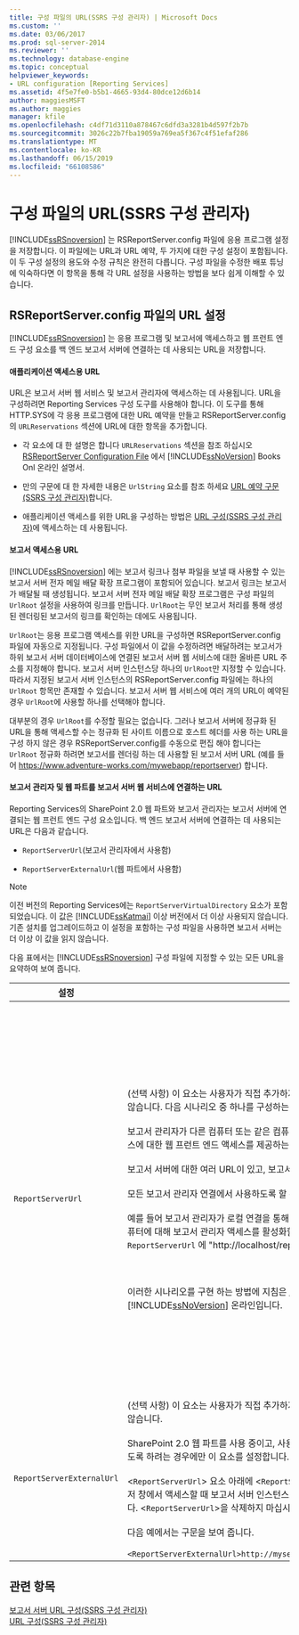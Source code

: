 ```yaml
---
title: 구성 파일의 URL(SSRS 구성 관리자) | Microsoft Docs
ms.custom: ''
ms.date: 03/06/2017
ms.prod: sql-server-2014
ms.reviewer: ''
ms.technology: database-engine
ms.topic: conceptual
helpviewer_keywords:
- URL configuration [Reporting Services]
ms.assetid: 4f5e7fe0-b5b1-4665-93d4-80dce12d6b14
author: maggiesMSFT
ms.author: maggies
manager: kfile
ms.openlocfilehash: c4df71d3110a878467c6dfd3a3281b4d597f2b7b
ms.sourcegitcommit: 3026c22b7fba19059a769ea5f367c4f51efaf286
ms.translationtype: MT
ms.contentlocale: ko-KR
ms.lasthandoff: 06/15/2019
ms.locfileid: "66108586"
---
```

# <a name="urls-in-configuration-files--ssrs-configuration-manager"></a>구성 파일의 URL(SSRS 구성 관리자)
  [!INCLUDE[ssRSnoversion](../../includes/ssrsnoversion-md.md)] 는 RSReportServer.config 파일에 응용 프로그램 설정을 저장합니다. 이 파일에는 URL과 URL 예약, 두 가지에 대한 구성 설정이 포함됩니다. 이 두 구성 설정의 용도와 수정 규칙은 완전히 다릅니다. 구성 파일을 수정한 배포 튜닝에 익숙하다면 이 항목을 통해 각 URL 설정을 사용하는 방법을 보다 쉽게 이해할 수 있습니다.  
  
## <a name="url-settings-in-rsreportserverconfig-file"></a>RSReportServer.config 파일의 URL 설정  
 [!INCLUDE[ssRSnoversion](../../includes/ssrsnoversion-md.md)] 는 응용 프로그램 및 보고서에 액세스하고 웹 프런트 엔드 구성 요소를 백 엔드 보고서 서버에 연결하는 데 사용되는 URL을 저장합니다.  
  
#### <a name="urls-for-application-access"></a>애플리케이션 액세스용 URL  
 URL은 보고서 서버 웹 서비스 및 보고서 관리자에 액세스하는 데 사용됩니다. URL을 구성하려면 Reporting Services 구성 도구를 사용해야 합니다. 이 도구를 통해 HTTP.SYS에 각 응용 프로그램에 대한 URL 예약을 만들고 RSReportServer.config의 `URLReservations` 섹션에 URL에 대한 항목을 추가합니다.  
  
-   각 요소에 대 한 설명은 합니다 `URLReservations` 섹션을 참조 하십시오 [RSReportServer Configuration File](../report-server/rsreportserver-config-configuration-file.md) 에서 [!INCLUDE[ssNoVersion](../../includes/ssnoversion-md.md)] Books Onl 온라인 설명서.  
  
-   만의 구문에 대 한 자세한 내용은 `UrlString` 요소를 참조 하세요 [URL 예약 구문 &#40;SSRS 구성 관리자&#41;](url-reservation-syntax-ssrs-configuration-manager.md)합니다.  
  
-   애플리케이션 액세스를 위한 URL을 구성하는 방법은 [URL 구성&#40;SSRS 구성 관리자&#41;](configure-a-url-ssrs-configuration-manager.md)에 액세스하는 데 사용됩니다.  
  
#### <a name="urls-for-report-access"></a>보고서 액세스용 URL  
 [!INCLUDE[ssRSnoversion](../../includes/ssrsnoversion-md.md)] 에는 보고서 링크나 첨부 파일을 보낼 때 사용할 수 있는 보고서 서버 전자 메일 배달 확장 프로그램이 포함되어 있습니다. 보고서 링크는 보고서가 배달될 때 생성됩니다. 보고서 서버 전자 메일 배달 확장 프로그램은 구성 파일의 `UrlRoot` 설정을 사용하여 링크를 만듭니다. `UrlRoot`는 무인 보고서 처리를 통해 생성된 렌더링된 보고서의 링크를 확인하는 데에도 사용됩니다.  
  
 `UrlRoot`는 응용 프로그램 액세스를 위한 URL을 구성하면 RSReportServer.config 파일에 자동으로 지정됩니다. 구성 파일에서 이 값을 수정하려면 배달하려는 보고서가 하위 보고서 서버 데이터베이스에 연결된 보고서 서버 웹 서비스에 대한 올바른 URL 주소를 지정해야 합니다. 보고서 서버 인스턴스당 하나의 `UrlRoot`만 지정할 수 있습니다. 따라서 지정된 보고서 서버 인스턴스의 RSReportServer.config 파일에는 하나의 `UrlRoot` 항목만 존재할 수 있습니다. 보고서 서버 웹 서비스에 여러 개의 URL이 예약된 경우 `UrlRoot`에 사용할 하나를 선택해야 합니다.  
  
 대부분의 경우 `UrlRoot`를 수정할 필요는 없습니다. 그러나 보고서 서버에 정규화 된 URL을 통해 액세스할 수는 정규화 된 사이트 이름으로 호스트 헤더를 사용 하는 URL을 구성 하지 않은 경우 RSReportServer.config를 수동으로 편집 해야 합니다는 `UrlRoot` 정규화 하려면 보고서를 렌더링 하는 데 사용할 된 보고서 서버 URL (예를 들어 https://www.adventure-works.com/mywebapp/reportserver) 합니다.  
  
#### <a name="urls-connecting-report-manager-and-web-parts-to-the-report-server-web-service"></a>보고서 관리자 및 웹 파트를 보고서 서버 웹 서비스에 연결하는 URL  
 Reporting Services의 SharePoint 2.0 웹 파트와 보고서 관리자는 보고서 서버에 연결되는 웹 프런트 엔드 구성 요소입니다. 백 엔드 보고서 서버에 연결하는 데 사용되는 URL은 다음과 같습니다.  
  
-   `ReportServerUrl`(보고서 관리자에서 사용함)  
  
-   `ReportServerExternalUrl`(웹 파트에서 사용함)  
  
> [!NOTE]  
>  이전 버전의 Reporting Services에는 `ReportServerVirtualDirectory` 요소가 포함되었습니다. 이 값은 [!INCLUDE[ssKatmai](../../includes/sskatmai-md.md)] 이상 버전에서 더 이상 사용되지 않습니다. 기존 설치를 업그레이드하고 이 설정을 포함하는 구성 파일을 사용하면 보고서 서버는 더 이상 이 값을 읽지 않습니다.  
  
 다음 표에서는 [!INCLUDE[ssRSnoversion](../../includes/ssrsnoversion-md.md)] 구성 파일에 지정할 수 있는 모든 URL을 요약하여 보여 줍니다.  
  
|설정|사용법|Description|  
|-------------|-----------|-----------------|  
|`ReportServerUrl`|(선택 사항) 이 요소는 사용자가 직접 추가하지 않는 한 RSReportServer.config 파일에 포함되지 않습니다. 다음 시나리오 중 하나를 구성하는 경우에만 이 요소를 설정합니다.<br /><br /> 보고서 관리자가 다른 컴퓨터 또는 같은 컴퓨터의 다른 인스턴스에서 실행되는 보고서 서버 웹 서비스에 대한 웹 프런트 엔드 액세스를 제공하는 경우.<br /><br /> 보고서 서버에 대한 여러 URL이 있고, 보고서 관리자가 특정 URL을 사용하도록 하려는 경우.<br /><br /> 모든 보고서 관리자 연결에서 사용하도록 할 특정 보고서 서버 URL이 있는 경우.<br /><br /> 예를 들어 보고서 관리자가 로컬 연결을 통해 보고서 서버에 연결하도록 하면서 네트워크의 모든 컴퓨터에 대해 보고서 관리자 액세스를 활성화할 수 있습니다. 이 경우 구성할 수 있습니다 `ReportServerUrl` 에 "http://localhost/reportserver "입니다.<br /><br /> <br /><br /> 이러한 시나리오를 구현 하는 방법에 지침은 [보고서 관리자 구성 &#40;기본 모드&#41; ](../report-server/configure-web-portal.md) 에서 [!INCLUDE[ssNoVersion](../../includes/ssnoversion-md.md)] 온라인입니다.|이 값은 보고서 서버 웹 서비스에 대한 URL을 지정합니다. 보고서 관리자 애플리케이션은 시작할 때 이 값을 읽습니다. 이 값을 설정하면 보고서 관리자는 URL에 지정된 보고서 서버에 연결됩니다.<br /><br /> 기본적으로 보고서 관리자는 보고서 관리자와 동일한 보고서 서버 인스턴스 내에서 실행되는 보고서 서버 웹 서비스에 대한 웹 프런트 엔드 액세스를 제공합니다. 다른 인스턴스에 속하거나 다른 컴퓨터의 인스턴스에서 실행되는 보고서 서버 웹 서비스에서 보고서 관리자를 사용하려면 이 URL을 설정하여 외부 보고서 서버 웹 서비스에 연결하도록 보고서 관리자에 지시하면 됩니다.<br /><br /> 연결하려는 보고서 서버에 SSL(Secure Sockets Layer) 인증서가 설치된 경우 `ReportServerUrl` 값은 해당 인증서에 등록된 서버의 이름이어야 합니다. 오류를 받게 되 면 "기본 연결이 닫혔습니다. 설정할 수 없습니다 SSL/TLS 보안 채널에 대 한 트러스트 관계 "를 설정 `ReportServerUrl` SSL 인증서가 발급 된 서버의 정규화 된 도메인 이름입니다. 예를 들어 인증서가 **https:\//adventure-works.com.onlinesales**에 등록된 경우 보고서 서버 URL은 **https:\//adventure-works.com.onlinesales/reportserver**가 됩니다.|  
|`ReportServerExternalUrl`|(선택 사항) 이 요소는 사용자가 직접 추가하지 않는 한 RSReportServer.config 파일에 포함되지 않습니다.<br /><br /> SharePoint 2.0 웹 파트를 사용 중이고, 사용자가 보고서를 검색하여 새 브라우저 창에서 열 수 있도록 하려는 경우에만 이 요소를 설정합니다.<br /><br /> <`ReportServerUrl`> 요소 아래에 <`ReportServerExternalUrl`>을 추가한 다음 별도의 브라우저 창에서 액세스할 때 보고서 서버 인스턴스로 확인되는 정규화된 보고서 서버 이름으로 설정합니다. <`ReportServerUrl`>을 삭제하지 마십시오.<br /><br /> 다음 예에서는 구문을 보여 줍니다.<br /><br /> `<ReportServerExternalUrl>http://myserver/reportserver</ReportServerExternalUrl>`|이 값은 SharePoint 2.0 웹 파트에서 사용됩니다.<br /><br /> 이전 릴리스에서는 인터넷 연결 보고서 서버에 보고서 작성기를 배포하기 위해 이 값을 설정하는 것이 권장되었습니다. 이는 테스트되지 않은 배포 시나리오입니다. 보고서 작성기에 대한 인터넷 액세스를 지원하기 위해 과거에 이 설정을 사용했다면 대체 전략을 고려해야 합니다.|  
  
## <a name="see-also"></a>관련 항목  
 [보고서 서버 URL 구성&#40;SSRS 구성 관리자&#41;](configure-report-server-urls-ssrs-configuration-manager.md)   
 [URL 구성&#40;SSRS 구성 관리자&#41;](configure-a-url-ssrs-configuration-manager.md)  
  
  
